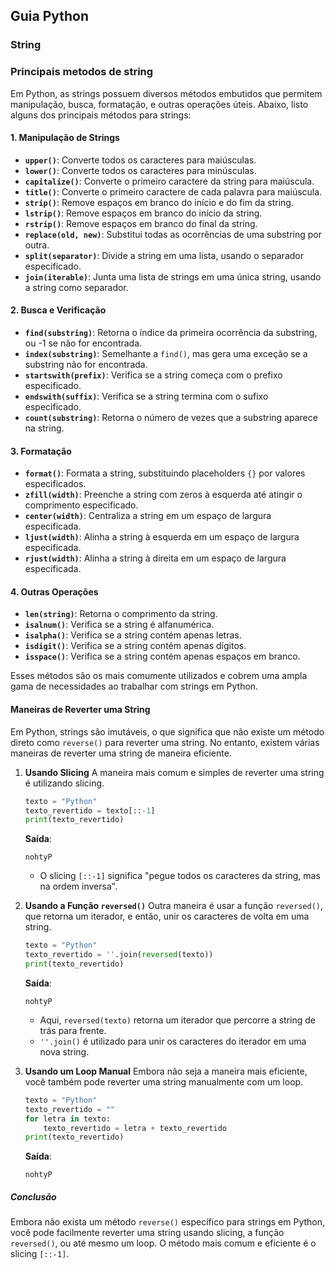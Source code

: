 ## Guia Python

### String

### Principais metodos de string

Em Python, as strings possuem diversos métodos embutidos que permitem manipulação, busca, formatação, e outras operações úteis. Abaixo, listo alguns dos principais métodos para strings:

#### 1. Manipulação de Strings
- **`upper()`**: Converte todos os caracteres para maiúsculas.
- **`lower()`**: Converte todos os caracteres para minúsculas.
- **`capitalize()`**: Converte o primeiro caractere da string para maiúscula.
- **`title()`**: Converte o primeiro caractere de cada palavra para maiúscula.
- **`strip()`**: Remove espaços em branco do início e do fim da string.
- **`lstrip()`**: Remove espaços em branco do início da string.
- **`rstrip()`**: Remove espaços em branco do final da string.
- **`replace(old, new)`**: Substitui todas as ocorrências de uma substring por outra.
- **`split(separator)`**: Divide a string em uma lista, usando o separador especificado.
- **`join(iterable)`**: Junta uma lista de strings em uma única string, usando a string como separador.

#### 2. Busca e Verificação
- **`find(substring)`**: Retorna o índice da primeira ocorrência da substring, ou -1 se não for encontrada.
- **`index(substring)`**: Semelhante a `find()`, mas gera uma exceção se a substring não for encontrada.
- **`startswith(prefix)`**: Verifica se a string começa com o prefixo especificado.
- **`endswith(suffix)`**: Verifica se a string termina com o sufixo especificado.
- **`count(substring)`**: Retorna o número de vezes que a substring aparece na string.

#### 3. Formatação
- **`format()`**: Formata a string, substituindo placeholders `{}` por valores especificados.
- **`zfill(width)`**: Preenche a string com zeros à esquerda até atingir o comprimento especificado.
- **`center(width)`**: Centraliza a string em um espaço de largura especificada.
- **`ljust(width)`**: Alinha a string à esquerda em um espaço de largura especificada.
- **`rjust(width)`**: Alinha a string à direita em um espaço de largura especificada.

#### 4. Outras Operações
- **`len(string)`**: Retorna o comprimento da string.
- **`isalnum()`**: Verifica se a string é alfanumérica.
- **`isalpha()`**: Verifica se a string contém apenas letras.
- **`isdigit()`**: Verifica se a string contém apenas dígitos.
- **`isspace()`**: Verifica se a string contém apenas espaços em branco.

Esses métodos são os mais comumente utilizados e cobrem uma ampla gama de necessidades ao trabalhar com strings em Python.




#### Maneiras de Reverter uma String

Em Python, strings são imutáveis, o que significa que não existe um método direto como `reverse()` para reverter uma string. No entanto, existem várias maneiras de reverter uma string de maneira eficiente.

1. **Usando Slicing**
   A maneira mais comum e simples de reverter uma string é utilizando slicing.

   ```python
   texto = "Python"
   texto_revertido = texto[::-1]
   print(texto_revertido)
   ```

   **Saída**:
   ```
   nohtyP
   ```

   - O slicing `[::-1]` significa "pegue todos os caracteres da string, mas na ordem inversa".

2. **Usando a Função `reversed()`**
   Outra maneira é usar a função `reversed()`, que retorna um iterador, e então, unir os caracteres de volta em uma string.

   ```python
   texto = "Python"
   texto_revertido = ''.join(reversed(texto))
   print(texto_revertido)
   ```

   **Saída**:
   ```
   nohtyP
   ```

   - Aqui, `reversed(texto)` retorna um iterador que percorre a string de trás para frente.
   - `''.join()` é utilizado para unir os caracteres do iterador em uma nova string.

3. **Usando um Loop Manual**
   Embora não seja a maneira mais eficiente, você também pode reverter uma string manualmente com um loop.

   ```python
   texto = "Python"
   texto_revertido = ""
   for letra in texto:
       texto_revertido = letra + texto_revertido
   print(texto_revertido)
   ```

   **Saída**:
   ```
   nohtyP
   ```

##### Conclusão
Embora não exista um método `reverse()` específico para strings em Python, você pode facilmente reverter uma string usando slicing, a função `reversed()`, ou até mesmo um loop. O método mais comum e eficiente é o slicing `[::-1]`.

